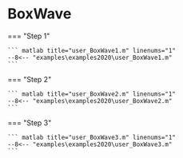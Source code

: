# BoxWave

=== "Step 1"

    ``` matlab title="user_BoxWave1.m" linenums="1"
    --8<-- "examples\examples2020\user_BoxWave1.m"
    ```

=== "Step 2"

    ``` matlab title="user_BoxWave2.m" linenums="1"
    --8<-- "examples\examples2020\user_BoxWave2.m"
    ```

=== "Step 3"

    ``` matlab title="user_BoxWave3.m" linenums="1"
    --8<-- "examples\examples2020\user_BoxWave3.m"
    ```

